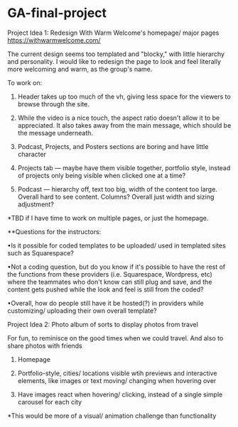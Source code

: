 # GA-final-project

Project Idea 1: Redesign With Warm Welcome's homepage/ major pages
https://withwarmwelcome.com/

The current design seems too templated and "blocky," with little hierarchy and personality. I would like to redesign the page to look and feel literally more welcoming and warm, as the group's name.

To work on:

1. Header takes up too much of the vh, giving less space for the viewers to browse through the site.

2. While the video is a nice touch, the aspect ratio doesn't allow it to be appreciated. It also takes away from the main message, which should be the message underneath.

3. Podcast, Projects, and Posters sections are boring and have little character

4. Projects tab — maybe have them visible together, portfolio style, instead of projects only being visible when clicked one at a time?

5. Podcast — hierarchy off, text too big, width of the content too large. Overall hard to see content. Columns? Overall just width and sizing adjustment?


*TBD if I have time to work on multiple pages, or just the homepage.

**Questions for the instructors:

•Is it possible for coded templates to be uploaded/ used in templated sites such as Squarespace?

•Not a coding question, but do you know if it's possible to have the rest of the functions from these providers (i.e. Squarespace, Wordpress, etc) where the teammates who don't know can still plug and save, and the content gets pushed while the look and feel is still from the coded?

•Overall, how do people still have it be hosted(?) in providers while customizing/ uploading their own overall template?





Project Idea 2: Photo album of sorts to display photos from travel

For fun, to reminisce on the good times when we could travel. And also to share photos with friends


1. Homepage

2. Portfolio-style, cities/ locations visible wtih previews and interactive elements, like images or text moving/ changing when hovering over

3. Have images react when hovering/ clicking, instead of a single simple carousel for each city

*This would be more of a visual/ animation challenge than functionality
